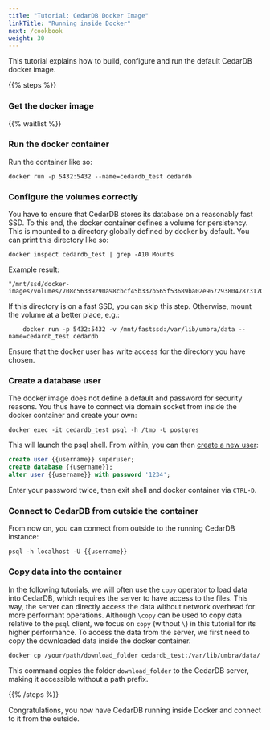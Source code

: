 ```yaml
---
title: "Tutorial: CedarDB Docker Image"
linkTitle: "Running inside Docker"
next: /cookbook
weight: 30
---
```


This tutorial explains how to build, configure and run the default CedarDB docker image.

{{% steps %}}

### Get the docker image

{{% waitlist %}}

### Run the docker container

Run the container like so:

```shell
docker run -p 5432:5432 --name=cedardb_test cedardb
```

### Configure the volumes correctly

You have to ensure that CedarDB stores its database on a reasonably fast SSD.
To this end, the docker container defines a volume for persistency.
This is mounted to a directory globally defined by docker by default.
You can print this directory like so:

```shell
docker inspect cedardb_test | grep -A10 Mounts

```

Example result:

```shell
"/mnt/ssd/docker-images/volumes/708c56339290a98cbcf45b337b565f53689ba02e96729380478731705225f3d8/_data"
```

If this directory is on a fast SSD, you can skip this step.
Otherwise, mount the volume at a better place, e.g.:

```shell
    docker run -p 5432:5432 -v /mnt/fastssd:/var/lib/umbra/data --name=cedardb_test cedardb
```

Ensure that the docker user has write access for the directory you have chosen.

### Create a database user

The docker image does not define a default and password for security reasons.
You thus have to connect via domain socket from inside the docker container and create your own:

```shell
docker exec -it cedardb_test psql -h /tmp -U postgres

```

This will launch the psql shell. From within, you can
then [create a new user](/docs/references/sqlreference/statements/createrole):

```sql
create user {{username}} superuser;
create database {{username}};
alter user {{username}} with password '1234';
```

Enter your password twice, then exit shell and docker container via `CTRL-D`.

### Connect to CedarDB from outside the container

From now on, you can connect from outside to the running CedarDB instance:

```shell
psql -h localhost -U {{username}}
```

### Copy data into the container

In the following tutorials, we will often use the `copy` operator to load data into CedarDB, which requires the server
to have access to the files.
This way, the server can directly access the data without network overhead for more performant operations.
Although `\copy` can be used to copy data relative to the `psql` client, we focus on `copy` (without `\`) in this
tutorial for its higher performance.
To access the data from the server, we first need to copy the downloaded data inside the docker container.

```shell
docker cp /your/path/download_folder cedardb_test:/var/lib/umbra/data/
```

This command copies the folder `download_folder` to the CedarDB server, making it accessible without a path prefix.

{{% /steps %}}

Congratulations, you now have CedarDB running inside Docker and connect to it from the outside.
